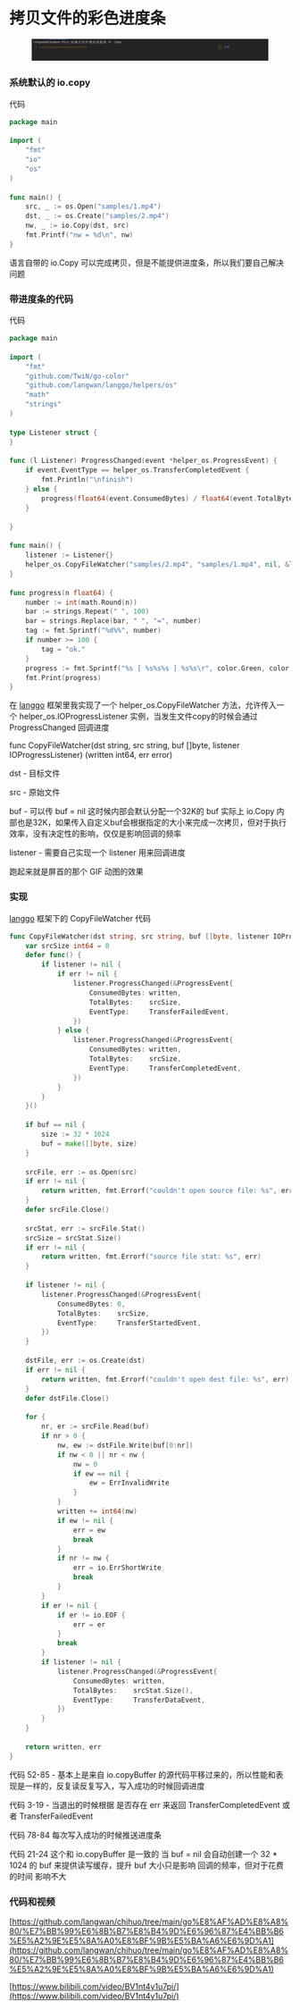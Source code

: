 # 拷贝文件的彩色进度条

<figure><img src="../.gitbook/assets/output (1).gif" alt=""><figcaption></figcaption></figure>

### 系统默认的 io.copy

代码

```go
package main

import (
	"fmt"
	"io"
	"os"
)

func main() {
	src, _ := os.Open("samples/1.mp4")
	dst, _ := os.Create("samples/2.mp4")
	nw, _ := io.Copy(dst, src)
	fmt.Printf("nw = %d\n", nw)
}
```

语言自带的 io.Copy 可以完成拷贝，但是不能提供进度条，所以我们要自己解决问题

### 带进度条的代码

代码

```go
package main

import (
	"fmt"
	"github.com/TwiN/go-color"
	"github.com/langwan/langgo/helpers/os"
	"math"
	"strings"
)

type Listener struct {
}

func (l Listener) ProgressChanged(event *helper_os.ProgressEvent) {
	if event.EventType == helper_os.TransferCompletedEvent {
		fmt.Println("\nfinish")
	} else {
		progress(float64(event.ConsumedBytes) / float64(event.TotalBytes) * 100.0)
	}

}

func main() {
	listener := Listener{}
	helper_os.CopyFileWatcher("samples/2.mp4", "samples/1.mp4", nil, &listener)
}

func progress(n float64) {
	number := int(math.Round(n))
	bar := strings.Repeat(" ", 100)
	bar = strings.Replace(bar, " ", "=", number)
	tag := fmt.Sprintf("%d%%", number)
	if number >= 100 {
		tag = "ok."
	}
	progress := fmt.Sprintf("%s [ %s%s%s ] %s%s\r", color.Green, color.Yellow, bar, color.Green, color.Purple, tag)
	fmt.Print(progress)
}
```

在 [langgo](https://github.com/langwan/langgo) 框架里我实现了一个 helper\_os.CopyFileWatcher 方法，允许传入一个 helper\_os.IOProgressListener 实例，当发生文件copy的时候会通过 ProgressChanged 回调进度

func CopyFileWatcher(dst string, src string, buf \[]byte, listener IOProgressListener) (written int64, err error)

dst - 目标文件

src - 原始文件

buf - 可以传 buf = nil 这时候内部会默认分配一个32K的 buf 实际上 io.Copy 内部也是32K，如果传入自定义buf会根据指定的大小来完成一次拷贝，但对于执行效率，没有决定性的影响，仅仅是影响回调的频率

listener - 需要自己实现一个 listener 用来回调进度

跑起来就是屏首的那个 GIF 动图的效果

### 实现

[langgo](https://github.com/langwan/langgo) 框架下的 CopyFileWatcher 代码

```go
func CopyFileWatcher(dst string, src string, buf []byte, listener IOProgressListener) (written int64, err error) {
	var srcSize int64 = 0
	defer func() {
		if listener != nil {
			if err != nil {
				listener.ProgressChanged(&ProgressEvent{
					ConsumedBytes: written,
					TotalBytes:    srcSize,
					EventType:     TransferFailedEvent,
				})
			} else {
				listener.ProgressChanged(&ProgressEvent{
					ConsumedBytes: written,
					TotalBytes:    srcSize,
					EventType:     TransferCompletedEvent,
				})
			}
		}
	}()

	if buf == nil {
		size := 32 * 1024
		buf = make([]byte, size)
	}

	srcFile, err := os.Open(src)
	if err != nil {
		return written, fmt.Errorf("couldn't open source file: %s", err)
	}
	defer srcFile.Close()

	srcStat, err := srcFile.Stat()
	srcSize = srcStat.Size()
	if err != nil {
		return written, fmt.Errorf("source file stat: %s", err)
	}

	if listener != nil {
		listener.ProgressChanged(&ProgressEvent{
			ConsumedBytes: 0,
			TotalBytes:    srcSize,
			EventType:     TransferStartedEvent,
		})
	}

	dstFile, err := os.Create(dst)
	if err != nil {
		return written, fmt.Errorf("couldn't open dest file: %s", err)
	}
	defer dstFile.Close()

	for {
		nr, er := srcFile.Read(buf)
		if nr > 0 {
			nw, ew := dstFile.Write(buf[0:nr])
			if nw < 0 || nr < nw {
				nw = 0
				if ew == nil {
					ew = ErrInvalidWrite
				}
			}
			written += int64(nw)
			if ew != nil {
				err = ew
				break
			}
			if nr != nw {
				err = io.ErrShortWrite
				break
			}
		}
		if er != nil {
			if er != io.EOF {
				err = er
			}
			break
		}
		if listener != nil {
			listener.ProgressChanged(&ProgressEvent{
				ConsumedBytes: written,
				TotalBytes:    srcStat.Size(),
				EventType:     TransferDataEvent,
			})
		}
	}

	return written, err
}
```

代码 52-85 - 基本上是来自 io.copyBuffer 的源代码平移过来的，所以性能和表现是一样的，反复读反复写入，写入成功的时候回调进度

代码 3-19 - 当退出的时候根据 是否存在 err 来返回 TransferCompletedEvent 或者 TransferFailedEvent

代码 78-84 每次写入成功的时候推送进度条

代码 21-24 这个和 io.copyBuffer 是一致的 当 buf = nil 会自动创建一个 32 \* 1024 的 buf 来提供读写缓存，提升 buf 大小只是影响 回调的频率，但对于花费的时间 影响不大

### 代码和视频

[https://github.com/langwan/chihuo/tree/main/go%E8%AF%AD%E8%A8%80/%E7%BB%99%E6%8B%B7%E8%B4%9D%E6%96%87%E4%BB%B6%E5%A2%9E%E5%8A%A0%E8%BF%9B%E5%BA%A6%E6%9D%A1](https://github.com/langwan/chihuo/tree/main/go%E8%AF%AD%E8%A8%80/%E7%BB%99%E6%8B%B7%E8%B4%9D%E6%96%87%E4%BB%B6%E5%A2%9E%E5%8A%A0%E8%BF%9B%E5%BA%A6%E6%9D%A1)

[https://www.bilibili.com/video/BV1nt4y1u7pi/](https://www.bilibili.com/video/BV1nt4y1u7pi/)
